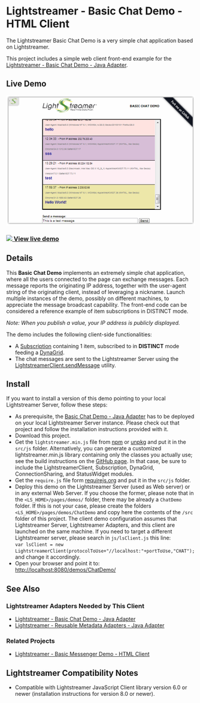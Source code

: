 # Lightstreamer - Basic Chat Demo - HTML Client #
<!-- START DESCRIPTION lightstreamer-example-chat-client-javascript -->

The Lightstreamer Basic Chat Demo is a very simple chat application based on Lightstreamer.

This project includes a simple web client front-end example for the [Lightstreamer - Basic Chat Demo - Java Adapter](https://github.com/Lightstreamer/Lightstreamer-example-Chat-adapter-java).

## Live Demo

[![screenshot](screen_chat_large.png)](http://demos.lightstreamer.com/ChatDemo)

### [![](http://demos.lightstreamer.com/site/img/play.png) View live demo](https://demos.lightstreamer.com/ChatDemo/)

## Details

This <b>Basic Chat Demo</b> implements an extremely simple chat application, where all the users connected to the page can exchange messages. Each message reports the originating IP address, together with the user-agent string of the originating client, instead of leveraging a nickname.
Launch multiple instances of the demo, possibly on different machines, to appreciate the message broadcast capability.
The front-end code can be considered a reference example of item subscriptions in DISTINCT mode.

*Note: When you publish a value, your IP address is publicly displayed.*

The demo includes the following client-side functionalities:
* A [Subscription](https://lightstreamer.com/api/ls-web-client/latest/Subscription.html) containing 1 item, subscribed to in <b>DISTINCT</b> mode feeding a [DynaGrid](https://lightstreamer.com/api/ls-web-client/latest/DynaGrid.html).
* The chat messages are sent to the Lightstreamer Server using the [LightstreamerClient.sendMessage](https://lightstreamer.com/api/ls-web-client/latest/LightstreamerClient.html#sendMessage) utility.

<!-- END DESCRIPTION lightstreamer-example-chat-client-javascript -->

## Install
If you want to install a version of this demo pointing to your local Lightstreamer Server, follow these steps:
* As prerequisite, the [Basic Chat Demo - Java Adapter](https://github.com/Lightstreamer/Lightstreamer-example-Chat-adapter-java) has to be deployed on your local Lightstreamer Server instance. Please check out that project and follow the installation instructions provided with it.
* Download this project.
* Get the `lightstreamer.min.js` file from [npm](https://www.npmjs.com/package/lightstreamer-client-web) or [unpkg](https://unpkg.com/lightstreamer-client-web/lightstreamer.min.js) and put it in the `src/js` folder.
  Alternatively, you can generate a customized lightstreamer.min.js library containing only the classes you actually use;
  see the build instructions on the [GitHub page](https://github.com/Lightstreamer/Lightstreamer-lib-client-javascript#building).
  In that case, be sure to include the LightstreamerClient, Subscription, DynaGrid, ConnectionSharing, and StatusWidget modules.
* Get the `require.js` file form [requirejs.org](http://requirejs.org/docs/download.html) and put it in the `src/js` folder.
* Deploy this demo on the Lightstreamer Server (used as Web server) or in any external Web Server. If you choose the former, please note that in the `<LS_HOME>/pages/demos/` folder, there may be already a `ChatDemo` folder. If this is not your case, please create the folders `<LS_HOME>/pages/demos/ChatDemo` and copy here the contents of the `/src` folder of this project.
The client demo configuration assumes that Lightstreamer Server, Lightstreamer Adapters, and this client are launched on the same machine. If you need to target a different Lightstreamer server, please search in `js/lsClient.js` this line:<BR/> `var lsClient = new LightstreamerClient(protocolToUse+"//localhost:"+portToUse,"CHAT");`<BR/> and change it accordingly.
* Open your browser and point it to: [http://localhost:8080/demos/ChatDemo/](http://localhost:8080/demos/ChatDemo/)

## See Also

### Lightstreamer Adapters Needed by This Client
<!-- START RELATED_ENTRIES -->

* [Lightstreamer - Basic Chat Demo - Java Adapter](https://github.com/Lightstreamer/Lightstreamer-example-Chat-adapter-java)
* [Lightstreamer - Reusable Metadata Adapters - Java Adapter](https://github.com/Lightstreamer/Lightstreamer-example-ReusableMetadata-adapter-java)

<!-- END RELATED_ENTRIES -->

### Related Projects

* [Lightstreamer - Basic Messenger Demo - HTML Client](https://github.com/Lightstreamer/Lightstreamer-example-Messenger-client-javascript)

## Lightstreamer Compatibility Notes

- Compatible with Lightstreamer JavaScript Client library version 6.0 or newer (installation instructions for version 8.0 or newer).
